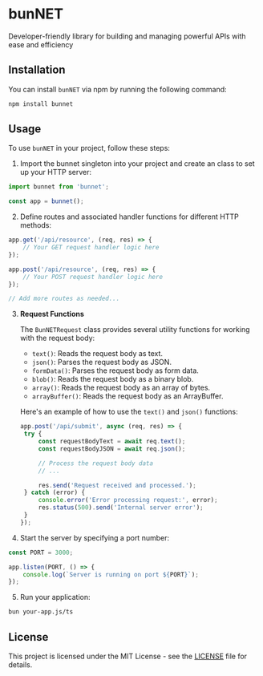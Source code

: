 # bunNET

Developer-friendly library for building and managing powerful APIs with ease and efficiency

## Installation

You can install `bunNET` via npm by running the following command:

```bash
npm install bunnet
```

## Usage

To use `bunNET` in your project, follow these steps:

1. Import the bunnet singleton into your project and create an class to set up your HTTP server:

```js
import bunnet from 'bunnet';

const app = bunnet();
```

2. Define routes and associated handler functions for different HTTP methods:

```js
app.get('/api/resource', (req, res) => {
	// Your GET request handler logic here
});

app.post('/api/resource', (req, res) => {
	// Your POST request handler logic here
});

// Add more routes as needed...
```

3. **Request Functions**

   The `BunNETRequest` class provides several utility functions for working with the request body:

   - `text()`: Reads the request body as text.
   - `json()`: Parses the request body as JSON.
   - `formData()`: Parses the request body as form data.
   - `blob()`: Reads the request body as a binary blob.
   - `array()`: Reads the request body as an array of bytes.
   - `arrayBuffer()`: Reads the request body as an ArrayBuffer.

   Here's an example of how to use the `text()` and `json()` functions:

   ```js
   app.post('/api/submit', async (req, res) => {
   	try {
   		const requestBodyText = await req.text();
   		const requestBodyJSON = await req.json();

   		// Process the request body data
   		// ...

   		res.send('Request received and processed.');
   	} catch (error) {
   		console.error('Error processing request:', error);
   		res.status(500).send('Internal server error');
   	}
   });
   ```

4. Start the server by specifying a port number:

```js
const PORT = 3000;

app.listen(PORT, () => {
	console.log(`Server is running on port ${PORT}`);
});
```

5. Run your application:

```bash
bun your-app.js/ts
```

## License

This project is licensed under the MIT License - see the [LICENSE](LICENSE) file for details.
